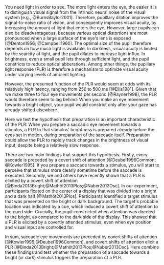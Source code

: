 You need light in order to see. The more light enters the eye, the easier it is to distinguish visual signal from the intrinsic neural noise of the visual system [e.g., @BurnsBaylor2001]. Therefore, pupillary dilation improves the signal-to-noise ratio of vision, and consequently improves visual acuity, by increasing the amount of light that enters the eye. However, large pupils can also be disadvantageous, because various optical distortions are most pronounced when a large surface of the eye's lens is exposed [@Denton1956; @Campbell1960]. The optimal size of the pupil therefore depends on how much light is available. In darkness, visual acuity is limited by the scarcity of light, and the pupil dilates to increase light influx. In brightness, even a small pupil lets through sufficient light, and the pupil constricts to reduce optical abberations. Among other things, the pupillary light response (PLR) is therefore a mechanism to optimize visual acuity under varying levels of ambient lighting.

However, the presumed function of the PLR would seem at odds with its relatively high latency, ranging from 250 to 500 ms [@Ellis1981]. Given that we make three to four eye movements per second [@Rayner1998], the PLR would therefore seem to lag behind: When you make an eye movement towards a bright object, your pupil would constrict only after your gaze has already shifted elsewhere.

Here we test the hypothesis that preparation is an important characteristic of the PLR: When you prepare a saccadic eye movement towards a stimulus, a PLR to that stimulus' brightness is prepared already before the eyes set in motion, during preparation of the saccade itself. Preparation could allow the PLR to rapidly track changes in the brightness of visual input, despite being a relatively slow response.

There are two main findings that support this hypothesis. Firstly, every saccade is preceded by a covert shift of attention [@Deubel1996Common; @Kowler1995]: If you prepare a saccade towards a stimulus, you will start to perceive that stimulus more clearly sometime before the saccade is executed. Secondly, we and others have recently shown that a PLR is elicited by a covert shift of attention [@Binda2013Bright;@Mathôt2013Plos;@Naber2013Osc]. In our experiment, participants fixated on the center of a display that was divided into a bright and a dark half [@Mathôt2013Plos]. Participants identified a target stimulus that was presented on the bright or dark background. The target's probable location was indicated by a cue, which induced a covert shift of attention to the cued side. Crucially, the pupil constricted when attention was directed to the bright, as compared to the dark side of the display. This showed that a PLR is elicited by a covertly attended stimulus, even when eye position and visual input are controlled for.

In sum, saccadic eye movements are preceded by covert shifts of attention [@Kowler1995;@Deubel1996Common], and covert shifts of attention elicit a PLR [@Binda2013Bright;@Mathôt2013Plos;@Naber2013Osc]. Here combine these findings and test whether the preparation of a saccade towards a bright (or dark) stimulus triggers the preparation of a PLR.
